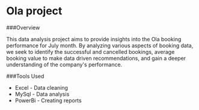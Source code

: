 # Ola project

###Overview

This data analysis project aims to provide insights into the Ola booking performance for July month. By analyzing various aspects of booking data, we seek to identify the successful and cancelled bookings, average booking value to make data driven recommendations, and gain a deeper understanding of the company's performance.

###Tools Used

- Excel - Data cleaning
- MySql - Data analysis
- PowerBi - Creating reports
